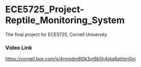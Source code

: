 # ECE5725_Project-Reptile_Monitoring_System
The final project for ECE5725, Cornell University


### Video Link
https://cornell.box.com/s/4rnrodm8l0k3vt6b5h4otq8athhri0ni
